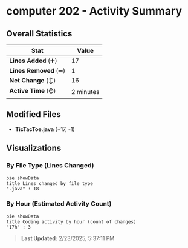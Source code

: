 # computer 202 - Activity Summary 

## Overall Statistics

| Stat                   | Value                                                             |
| ---------------------- | ----------------------------------------------------------------- |
| **Lines Added** (➕)   | 17                                          |
| **Lines Removed** (➖) | 1                                        |
| **Net Change** (↕)    | 16                |
| **Active Time** (⌚)   | 2 minutes |


## Modified Files
- **TicTacToe.java** (+17, -1)

## Visualizations

### By File Type (Lines Changed)

```mermaid
pie showData
title Lines changed by file type
".java" : 18
```

### By Hour (Estimated Activity Count)

```mermaid
pie showData
title Coding activity by hour (count of changes)
"17h" : 3
```


> **Last Updated:** 2/23/2025, 5:37:11 PM